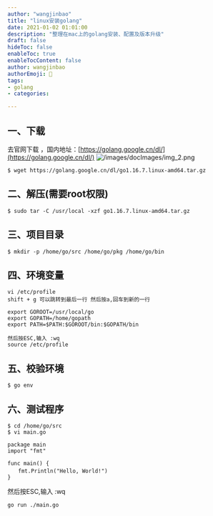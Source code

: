 ```yaml
---
author: "wangjinbao"
title: "linux安装golang"
date: 2021-01-02 01:01:00
description: "整理在mac上的golang安装、配置及版本升级"
draft: false
hideToc: false
enableToc: true
enableTocContent: false
author: wangjinbao
authorEmoji: 👻
tags: 
- golang
- categories:

---
```



## 一、下载
去官网下载 ，国内地址：[https://golang.google.cn/dl/](https://golang.google.cn/dl/)
![/images/docImages/img_2.png](/images/docImages/img_2.png)
```shell
$ wget https://golang.google.cn/dl/go1.16.7.linux-amd64.tar.gz
```

## 二、解压(需要root权限)
```shell
$ sudo tar -C /usr/local -xzf go1.16.7.linux-amd64.tar.gz
```

## 三、项目目录
```shell
$ mkdir -p /home/go/src /home/go/pkg /home/go/bin
```
## 四、环境变量
```shell
vi /etc/profile
shift + g 可以跳转到最后一行 然后按a,回车到新的一行

export GOROOT=/usr/local/go
export GOPATH=/home/gopath
export PATH=$PATH:$GOROOT/bin:$GOPATH/bin

然后按ESC,输入 :wq
source /etc/profile

```
## 五、校验环境

```shell
$ go env
```

## 六、测试程序
```shell
$ cd /home/go/src
$ vi main.go
```
```shell
package main
import "fmt"
 
func main() {
　　fmt.Println("Hello, World!")
}
```
然后按ESC,输入 :wq
```shell
go run ./main.go
```

